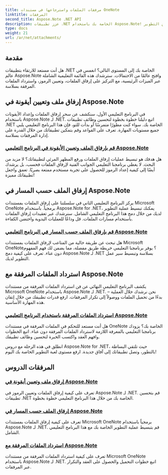 ```yaml
---
title: مرفقات الملفات واسترجاعها في مستندات OneNote
linktitle: المرفقات
second_title: Aspose.Note .NET API
description: عزز تطبيقات .NET الخاصة بك باستخدام Aspose.Note! استكشف البرامج التعليمية حول إرفاق الملفات وإعداد الرموز واسترداد المرفقات لتحسين التطوير.
type: docs
weight: 21
url: /ar/net/attachments/
---
```

## مقدمة

هل أنت مستعد للارتقاء بتطبيقات .NET الخاصة بك إلى المستوى التالي؟ انغمس في عالم Aspose.Note وافتح عالمًا من الاحتمالات. سترشدك هذه القائمة التعليمية الشاملة عبر الميزات الرئيسية، مع التركيز على إرفاق الملفات، وتعيين الرموز، واسترداد الملفات المرفقة بسلاسة.

## إرفاق ملف وتعيين أيقونة في Aspose.Note
في البرنامج التعليمي الأول، سنكشف عن سحر إرفاق الملفات وإعداد الأيقونات باستخدام Aspose.Note لـ .NET. اتبع دليلنا خطوة بخطوة لتحسين وظائف تطبيقات .NET الخاصة بك. سواء كنت مطورًا متمرسًا أو بدأت للتو، فإن هذا البرنامج التعليمي يلبي جميع مستويات المهارة. تعرف على القواعد وقم بتمكين تطبيقاتك من خلال القدرة على إدارة المرفقات بسلاسة.

### [قم بإرفاق الملف وتعيين الأيقونة في البرنامج التعليمي Aspose.Note](./attach-file-set-icon/)
هل هدفك هو تبسيط عمليات إرفاق الملفات ورفع المظهر المرئي لتطبيقاتك؟ لا مزيد من البحث. لا يغطي برنامجنا التعليمي الجوانب الفنية لإرفاق الملفات فحسب، بل يرشدك أيضًا إلى كيفية إعداد الرموز للحصول على تجربة مستخدم ممتعة بصريًا. تعمق واجعل تطبيقاتك مميزة!

## إرفاق الملف حسب المسار في Aspose.Note
يركز البرنامج التعليمي الثاني في سلسلتنا على إرفاق الملفات بمستندات Microsoft OneNote برمجياً. باستخدام Aspose.Note for .NET، يمكنك تبسيط عملية التطوير لديك من خلال دمج هذا البرنامج التعليمي الشامل. سنرشدك عبر تعقيدات إرفاق الملفات باستخدام مسارات الملفات. قل وداعًا للعمليات اليدوية واحتضن الكفاءة.

### [قم بإرفاق الملف حسب المسار في البرنامج التعليمي Aspose.Note](./attach-file-by-path/)
هل تبحث عن طريقة خالية من المتاعب لإرفاق الملفات بمستندات Microsoft OneNote؟ يوفر برنامجنا التعليمي خريطة طريق مفصلة، مما يضمن لك فهم المفهوم دون عناء. تعرف على كيفية دمج Aspose.Note لـ .NET بسلاسة وتبسيط سير عمل التطوير لديك.

## استرداد الملفات المرفقة مع Aspose.Note
يكشف البرنامج التعليمي النهائي عن فن استرداد الملفات المرفقة من مستندات Microsoft OneNote باستخدام Aspose.Note لـ .NET. نحن نرشدك خلال العملية – بدءًا من تحميل الملفات ووصولاً إلى تكرار المرفقات. ارفع قدرات تطبيقك من خلال إتقان هذه المهارة الأساسية.

### [استرداد الملفات المرفقة باستخدام البرنامج التعليمي Aspose.Note](./retrieve-attached-files/)
هل أنت مستعد للتحكم في الملفات المرفقة في مستندات OneNote الخاصة بك؟ يزودك برنامجنا التعليمي بالمعرفة اللازمة لاسترداد الملفات المرفقة دون عناء. اتبع الخطوات وافهم العقد واكتسب الخبرة لتحسين وظائف تطبيقك.

انطلق في هذه الرحلة مع دروس Aspose.Note for .NET، حيث تلتقي البساطة بالتطور، وتصل تطبيقاتك إلى آفاق جديدة. ارفع مستوى لعبة التطوير الخاصة بك اليوم!
## المرفقات الدروس
### [إرفاق ملف وتعيين أيقونة في Aspose.Note](./attach-file-set-icon/)
تعرف على كيفية إرفاق الملفات وتعيين الرموز في Aspose.Note لـ .NET. قم بتحسين تطبيقات .NET الخاصة بك من خلال هذا البرنامج التعليمي خطوة بخطوة.
### [إرفاق الملف حسب المسار في Aspose.Note](./attach-file-by-path/)
تعرف على كيفية إرفاق الملفات بمستندات Microsoft OneNote برمجياً باستخدام Aspose.Note لـ .NET. قم بتبسيط عملية التطوير الخاصة بك مع هذا البرنامج التعليمي الشامل.
### [استرداد الملفات المرفقة مع Aspose.Note](./retrieve-attached-files/)
تعرف على كيفية استرداد الملفات المرفقة من مستندات Microsoft OneNote باستخدام Aspose.Note لـ .NET. اتبع خطوات التحميل والحصول على العقد والتكرار عبر المرفقات.